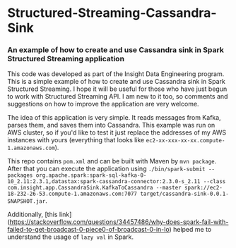 # Structured-Streaming-Cassandra-Sink
### An example of how to create and use Cassandra sink in Spark Structured Streaming application

This code was developed as part of the Insight Data Engineering program. This is a simple example of how to create and use Cassandra sink in Spark Structured Streaming. I hope it will be useful for those who have just begun to work with Structured Streaming API. I am new to it too, so comments and suggestions on how to improve the application are very welcome.

The idea of this application is very simple. It reads messages from Kafka, parses them, and saves them into Cassandra. This example was run on AWS cluster, so if you'd like to test it just replace the addresses of my AWS instances with yours (everything that looks like `ec2-xx-xxx-xx-xx.compute-1.amazonaws.com`).

This repo contains `pom.xml` and can be built with Maven by `mvn package`. After that you can execute the application using
`./bin/spark-submit --packages org.apache.spark:spark-sql-kafka-0-10_2.11:2.3.1,datastax:spark-cassandra-connector:2.3.0-s_2.11 --class com.insight.app.CassandraSink.KafkaToCassandra --master spark://ec2-18-232-26-53.compute-1.amazonaws.com:7077 target/cassandra-sink-0.0.1-SNAPSHOT.jar`.

Additionally, [this link] (https://stackoverflow.com/questions/34457486/why-does-spark-fail-with-failed-to-get-broadcast-0-piece0-of-broadcast-0-in-lo) helped me to understand the usage of `lazy val` in Spark. 
